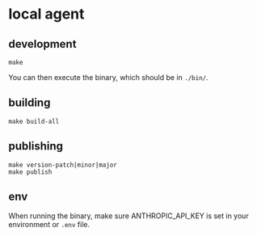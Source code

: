 # local agent

## development

```
make
```

You can then execute the binary, which should be in `./bin/`.

## building

```
make build-all
```

## publishing

```
make version-patch|minor|major
make publish
```

## env

When running the binary, make sure ANTHROPIC_API_KEY is set in your environment or `.env` file.
